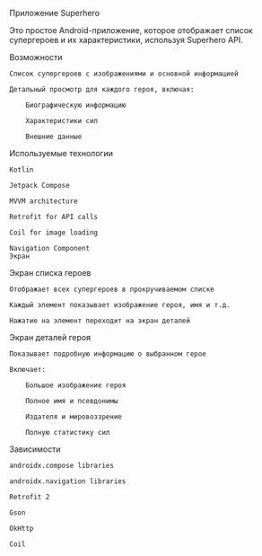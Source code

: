 Приложение Superhero

Это простое Android-приложение, которое отображает список супергероев и их характеристики, используя Superhero API.


Возможности

    Список супергероев с изображениями и основной информацией

    Детальный просмотр для каждого героя, включая:

        Биографическую информацию

        Характеристики сил

        Внешние данные

  Используемые технологии
  
    Kotlin
    
    Jetpack Compose

    MVVM architecture

    Retrofit for API calls

    Coil for image loading

    Navigation Component
    Экран
Экран списка героев

    Отображает всех супергероев в прокручиваемом списке

    Каждый элемент показывает изображение героя, имя и т.д.

    Нажатие на элемент переходит на экран деталей

Экран деталей героя

    Показывает подробную информацию о выбранном герое

    Включает:

        Большое изображение героя

        Полное имя и псевдонимы

        Издателя и мировоззрение

        Полную статистику сил

  Зависимости
  
    androidx.compose libraries

    androidx.navigation libraries

    Retrofit 2

    Gson

    OkHttp

    Coil

